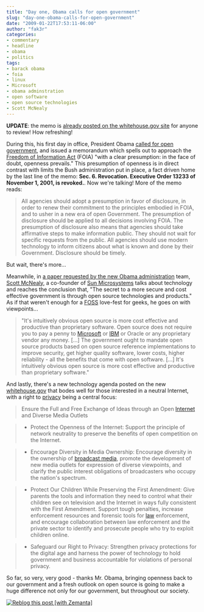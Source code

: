 ```yaml
---
title: "Day one, Obama calls for open government"
slug: "day-one-obama-calls-for-open-government"
date: "2009-01-22T17:53:11-06:00"
author: "fak3r"
categories:
- commentary
- headline
- obama
- politics
tags:
- barack obama
- foia
- linux
- Microsoft
- obama adminstration
- open software
- open source technologies
- Scott McNealy
---
```




**UPDATE**: the memo is [already posted on the whitehouse.gov site](http://www.whitehouse.gov/the_press_office/ExecutiveOrderPresidentialRecords/) for anyone to review!  How refreshing!



During this, his first day in office, President Obama [called for open government](http://www.eff.org/deeplinks/2009/01/on-day-one-obama-demands-open-government), and issued a memorandum which spells out to approach the [Freedom of Information Act](http://en.wikipedia.org/wiki/Freedom_of_Information_Act_%28United_States%29) (FOIA) "with a clear presumption: in the face of doubt, openness prevails."  This presumption of openness is in direct contrast with limits the Bush administration put in place, a fact driven home by the last line of the memo:
**Sec. 6.  Revocation.  Executive Order 13233 of November 1, 2001, is revoked.**.
Now we're talking!  More of the memo reads:


> All agencies should adopt a presumption in favor of disclosure, in order to renew their commitment to the principles embodied in FOIA, and to usher in a new era of open Government. The presumption of disclosure should be applied to all decisions involving FOIA. The presumption of disclosure also means that agencies should take affirmative steps to make information public. They should not wait for specific requests from the public. All agencies should use modern technology to inform citizens about what is known and done by their Government. Disclosure should be timely.


But wait, there's more...<!-- more -->


Meanwhile, in [a paper requested by the new Obama administration](http://news.bbc.co.uk/2/hi/technology/7841486.stm) team, [Scott McNealy](http://www.imdb.com/name/nm0573829/), a co-founder of [Sun Microsystems](http://sun.com/) talks about technology and reaches the conclusion that, "The secret to a more secure and cost effective government is through open source technologies and products."  As if that weren't enough for a [FOSS](http://en.wikipedia.org/wiki/Free_and_open_source_software) love-fest for geeks, he goes on with viewpoints...





> "It's intuitively obvious open source is more cost effective and productive than proprietary software.  Open source does not require you to pay a penny to [Microsoft](http://www.microsoft.com) or [IBM](http://www.ibm.com) or Oracle or any proprietary vendor any money.  [...] The government ought to mandate open source products based on open source reference implementations to improve security, get higher quality software, lower costs, higher reliability - all the benefits that come with open software. [...] It's intuitively obvious open source is more cost effective and productive than proprietary software."




And lastly, there's a new technology agenda posted on the new [whitehouse.gov](http://www.whitehouse.gov/agenda/technology/) that bodes well for those interested in a neutral Internet, with a right to [privacy](http://en.wikipedia.org/wiki/Privacy) being a central focus:





> 

> 
> Ensure the Full and Free Exchange of Ideas through an Open [Internet](http://en.wikipedia.org/wiki/Internet) and Diverse Media Outlets
> 
> 


> 
> 
	
>   * Protect the Openness of the Internet: Support the principle of network neutrality to preserve the benefits of open competition on the Internet.
> 
	
>   * Encourage Diversity in Media Ownership: Encourage diversity in the ownership of [broadcast media](http://en.wikipedia.org/wiki/Broadcasting), promote the development of new media outlets for expression of diverse viewpoints, and clarify the public interest obligations of broadcasters who occupy the nation's spectrum.
> 
	
>   * Protect Our Children While Preserving the First Amendment: Give parents the tools and information they need to control what their children see on television and the Internet in ways fully consistent with the First Amendment. Support tough penalties, increase enforcement resources and forensic tools for [law](http://en.wikipedia.org/wiki/Law) enforcement, and encourage collaboration between law enforcement and the private sector to identify and prosecute people who try to exploit children online.
> 
	
>   * Safeguard our Right to Privacy: Strengthen privacy protections for the digital age and harness the power of technology to hold government and business accountable for violations of personal privacy.
> 






So far, so very, very good - thanks Mr. Obama, bringing openness back to our government and a fresh outlook on open source is going to make a huge difference not only for our government, but throughout our society.







[![Reblog this post [with Zemanta]](http://img.zemanta.com/reblog_e.png?x-id=6edddc1a-42b8-4fc5-840b-d51723fcdabd)](http://reblog.zemanta.com/zemified/6edddc1a-42b8-4fc5-840b-d51723fcdabd/)
